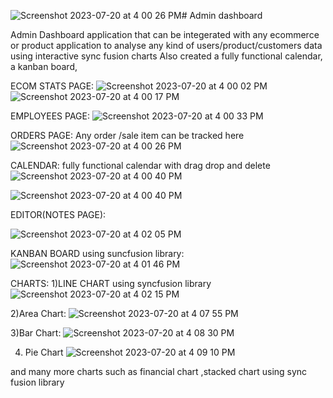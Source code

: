 ![Screenshot 2023-07-20 at 4 00 26 PM](https://github.com/gerapratik/dashboard/assets/85092790/04056ffd-41bc-4763-96f6-85ffa0bc8ac9)# Admin dashboard 

Admin Dashboard application that can be integerated with any ecommerce or product application to analyse any kind of users/product/customers data using interactive sync fusion charts
Also created a fully functional calendar, a kanban board,

ECOM STATS PAGE:
![Screenshot 2023-07-20 at 4 00 02 PM](https://github.com/gerapratik/dashboard/assets/85092790/edca6cf6-be7e-4edd-bb61-bdfca0360483)
![Screenshot 2023-07-20 at 4 00 17 PM](https://github.com/gerapratik/dashboard/assets/85092790/bfd7d12a-6487-47c4-86ef-01d57a4216f1)


EMPLOYEES PAGE:
![Screenshot 2023-07-20 at 4 00 33 PM](https://github.com/gerapratik/dashboard/assets/85092790/6251d33b-5698-409f-bd0a-463b9fa61819)


ORDERS PAGE:
Any order /sale item can be tracked here 
![Screenshot 2023-07-20 at 4 00 26 PM](https://github.com/gerapratik/dashboard/assets/85092790/072e37bc-6ec6-4cfc-a96e-3fa4bfee42a9)



CALENDAR:
fully functional calendar with drag drop and delete
![Screenshot 2023-07-20 at 4 00 40 PM](https://github.com/gerapratik/dashboard/assets/85092790/f826b595-89ad-43a3-8588-379e05bfa6b4)


![Screenshot 2023-07-20 at 4 00 40 PM](https://github.com/gerapratik/dashboard/assets/85092790/458f29de-3c30-4cda-b1c9-4b688c8b3915)


EDITOR(NOTES PAGE):

![Screenshot 2023-07-20 at 4 02 05 PM](https://github.com/gerapratik/dashboard/assets/85092790/ae9b993b-0e6d-4505-b80f-11d18bd188cf)

KANBAN BOARD using suncfusion library:
![Screenshot 2023-07-20 at 4 01 46 PM](https://github.com/gerapratik/dashboard/assets/85092790/5841cb15-4ae9-46dc-a359-9ccb9e894375)


CHARTS:
1)LINE CHART using syncfusion library
![Screenshot 2023-07-20 at 4 02 15 PM](https://github.com/gerapratik/dashboard/assets/85092790/95861cd8-73a6-4a50-aadd-e5ddc1d946d3)

2)Area Chart:
![Screenshot 2023-07-20 at 4 07 55 PM](https://github.com/gerapratik/dashboard/assets/85092790/3892509c-fb13-435c-8432-d8c0a331fd93)

3)Bar Chart:
![Screenshot 2023-07-20 at 4 08 30 PM](https://github.com/gerapratik/dashboard/assets/85092790/69bf8f2a-1456-458a-b162-3616fb198105)


4) Pie Chart
 ![Screenshot 2023-07-20 at 4 09 10 PM](https://github.com/gerapratik/dashboard/assets/85092790/2bb24b10-3b7e-44f0-8059-694174421a46)

and many more charts such as financial chart ,stacked chart using sync fusion library
